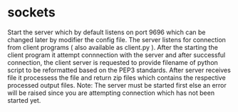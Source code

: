 # sockets
Start the server which by default listens on port 9696 which can be changed later by modifier the config file.
The server listens for connection from client programs ( also available as client.py ). After the starting the client program it attempt connnection with the server and after successful connection, the client server is requested to provide filename of python script to be reformatted based on the PEP3 standards. After server receives file it processess the file and return zip files which contains the respective processed output files. 
Note: The server must be started first else an error will be raised since you are attempting connection which has not been started yet.

